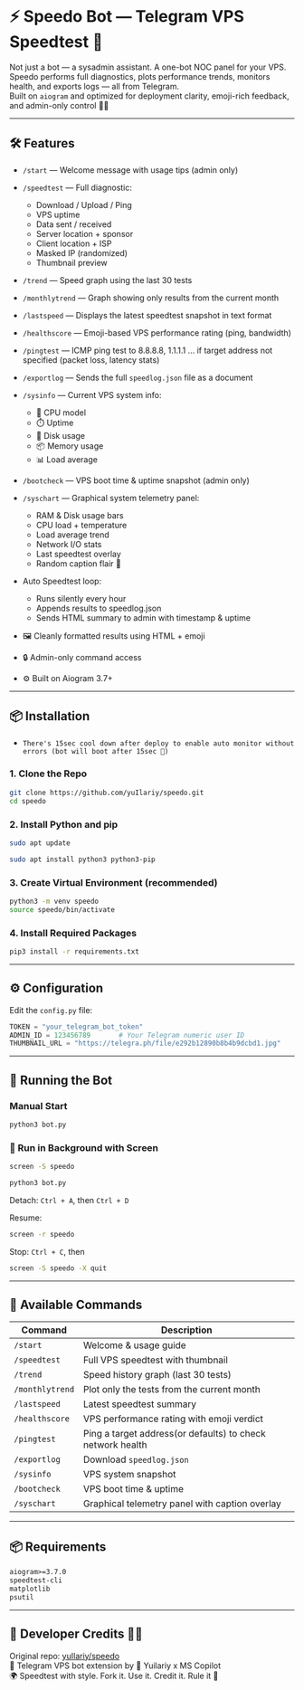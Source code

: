 # ⚡ Speedo Bot — Telegram VPS Speedtest 📡

Not just a bot — a sysadmin assistant. A one-bot NOC panel for your VPS.  
Speedo performs full diagnostics, plots performance trends, monitors health, and exports logs — all from Telegram.  
Built on `aiogram` and optimized for deployment clarity, emoji-rich feedback, and admin-only control 👑🤩

---

## 🛠️ Features

- `/start` — Welcome message with usage tips (admin only)
- `/speedtest` — Full diagnostic:
  - Download / Upload / Ping
  - VPS uptime
  - Data sent / received
  - Server location + sponsor
  - Client location + ISP
  - Masked IP (randomized)
  - Thumbnail preview
- `/trend` — Speed graph using the last 30 tests
- `/monthlytrend` — Graph showing only results from the current month
- `/lastspeed` — Displays the latest speedtest snapshot in text format
- `/healthscore` — Emoji-based VPS performance rating (ping, bandwidth)
- `/pingtest` — ICMP ping test to 8.8.8.8, 1.1.1.1 ... if target address not specified (packet loss, latency stats)
- `/exportlog` — Sends the full `speedlog.json` file as a document
- `/sysinfo` — Current VPS system info:
  - 🧠 CPU model
  - ⏱️ Uptime
  - 💾 Disk usage
  - 📦 Memory usage
  - 📊 Load average
  
- `/bootcheck` — VPS boot time & uptime snapshot (admin only)

- `/syschart` — Graphical system telemetry panel:
  - RAM & Disk usage bars
  - CPU load + temperature
  - Load average trend
  - Network I/O stats
  - Last speedtest overlay
  - Random caption flair 🤩

- Auto Speedtest loop:
  - Runs silently every hour
  - Appends results to speedlog.json
  - Sends HTML summary to admin with timestamp & uptime
    
- 🖼️ Cleanly formatted results using HTML + emoji
- 🔒 Admin-only command access
- ⚙️ Built on Aiogram 3.7+

---

## 📦 Installation

 - `There's 15sec cool down after deploy to enable auto monitor without errors (bot will boot after 15sec 🦔)`

### 1. Clone the Repo

```bash
git clone https://github.com/yuIlariy/speedo.git
cd speedo
```

### 2. Install Python and pip

```bash
sudo apt update
```
```bash
sudo apt install python3 python3-pip
```

### 3. Create Virtual Environment (recommended)

```bash
python3 -m venv speedo
source speedo/bin/activate
```

### 4. Install Required Packages

```bash
pip3 install -r requirements.txt
```

---

## ⚙️ Configuration

Edit the `config.py` file:

```python
TOKEN = "your_telegram_bot_token"
ADMIN_ID = 123456789       # Your Telegram numeric user ID
THUMBNAIL_URL = "https://telegra.ph/file/e292b12890b8b4b9dcbd1.jpg"
```

---

## 🚀 Running the Bot

### Manual Start

```bash
python3 bot.py
```

### 🧠 Run in Background with Screen

```bash
screen -S speedo
```
```bash
python3 bot.py
```

Detach: `Ctrl + A`, then `Ctrl + D`  

Resume: 
```bash
screen -r speedo
```
Stop: `Ctrl + C`, then 
```bash
screen -S speedo -X quit
```

---

## 🧪 Available Commands

| Command           | Description                                      |
|-------------------|--------------------------------------------------|
| `/start`          | Welcome & usage guide                           |
| `/speedtest`      | Full VPS speedtest with thumbnail                |
| `/trend`          | Speed history graph (last 30 tests)              |
| `/monthlytrend`   | Plot only the tests from the current month       |
| `/lastspeed`      | Latest speedtest summary                        |
| `/healthscore`    | VPS performance rating with emoji verdict        |
| `/pingtest`       | Ping a target address(or defaults) to check network health             |
| `/exportlog`      | Download `speedlog.json`                         |
| `/sysinfo`        | VPS system snapshot                             |
| `/bootcheck`      | VPS boot time & uptime                           |
| `/syschart`      | Graphical telemetry panel with caption overlay |

---

## 📦 Requirements

```txt
aiogram>=3.7.0
speedtest-cli
matplotlib
psutil
```

---

## 📎 Developer Credits 🤩🚨

Original repo: [yuIlariy/speedo](https://github.com/yuIlariy/speedo)  
🍥 Telegram VPS bot extension by 🧠 Yuilariy x MS Copilot  
🌍 Speedtest with style. Fork it. Use it. Credit it. Rule it 👑
